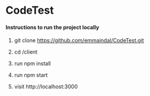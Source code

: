 # CodeTest

#### Instructions to run the project locally

1. git clone https://github.com/emmaindal/CodeTest.git

2. cd /client

3. run npm install

4. run npm start

5. visit http://localhost:3000
